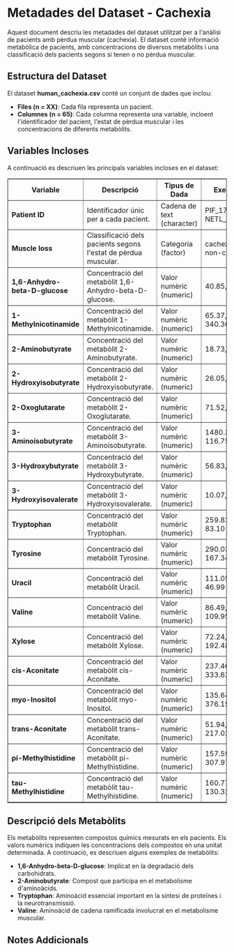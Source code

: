 # Metadades del Dataset - Cachexia

Aquest document descriu les metadades del dataset utilitzat per a l'anàlisi de pacients amb pèrdua muscular (cachexia). El dataset conté informació metabòlica de pacients, amb concentracions de diversos metabòlits i una classificació dels pacients segons si tenen o no pèrdua muscular.

<h2>Estructura del Dataset</h2>

El dataset <strong>human_cachexia.csv</strong> conté un conjunt de dades que inclou:

<ul>
    <li><strong>Files (n = XX)</strong>: Cada fila representa un pacient.</li>
    <li><strong>Columnes (n = 65)</strong>: Cada columna representa una variable, incloent l'identificador del pacient, l'estat de pèrdua muscular i les concentracions de diferents metabòlits.</li>
</ul>

<h2>Variables Incloses</h2>

A continuació es descriuen les principals variables incloses en el dataset:

<table border="1" cellpadding="5" cellspacing="0">
    <tr>
        <th>Variable</th>
        <th>Descripció</th>
        <th>Tipus de Dada</th>
        <th>Exemple</th>
    </tr>
    <tr>
        <td><strong>Patient ID</strong></td>
        <td>Identificador únic per a cada pacient.</td>
        <td>Cadena de text (character)</td>
        <td>PIF_178, NETL_005_V1</td>
    </tr>
    <tr>
        <td><strong>Muscle loss</strong></td>
        <td>Classificació dels pacients segons l'estat de pèrdua muscular.</td>
        <td>Categoria (factor)</td>
        <td>cachexic, non-cachexic</td>
    </tr>
    <!-- Comença la llista de metabòlits -->
    <tr>
        <td><strong>1,6-Anhydro-beta-D-glucose</strong></td>
        <td>Concentració del metabòlit 1,6-Anhydro-beta-D-glucose.</td>
        <td>Valor numèric (numeric)</td>
        <td>40.85, 65.37</td>
    </tr>
    <tr>
        <td><strong>1-Methylnicotinamide</strong></td>
        <td>Concentració del metabòlit 1-Methylnicotinamide.</td>
        <td>Valor numèric (numeric)</td>
        <td>65.37, 340.36</td>
    </tr>
    <tr>
        <td><strong>2-Aminobutyrate</strong></td>
        <td>Concentració del metabòlit 2-Aminobutyrate.</td>
        <td>Valor numèric (numeric)</td>
        <td>18.73, 24.29</td>
    </tr>
    <tr>
        <td><strong>2-Hydroxyisobutyrate</strong></td>
        <td>Concentració del metabòlit 2-Hydroxyisobutyrate.</td>
        <td>Valor numèric (numeric)</td>
        <td>26.05, 41.68</td>
    </tr>
    <tr>
        <td><strong>2-Oxoglutarate</strong></td>
        <td>Concentració del metabòlit 2-Oxoglutarate.</td>
        <td>Valor numèric (numeric)</td>
        <td>71.52, 67.36</td>
    </tr>
    <tr>
        <td><strong>3-Aminoisobutyrate</strong></td>
        <td>Concentració del metabòlit 3-Aminoisobutyrate.</td>
        <td>Valor numèric (numeric)</td>
        <td>1480.30, 116.75</td>
    </tr>
    <tr>
        <td><strong>3-Hydroxybutyrate</strong></td>
        <td>Concentració del metabòlit 3-Hydroxybutyrate.</td>
        <td>Valor numèric (numeric)</td>
        <td>56.83, 43.82</td>
    </tr>
    <tr>
        <td><strong>3-Hydroxyisovalerate</strong></td>
        <td>Concentració del metabòlit 3-Hydroxyisovalerate.</td>
        <td>Valor numèric (numeric)</td>
        <td>10.07, 79.84</td>
    </tr>
    <tr>
        <td><strong>Tryptophan</strong></td>
        <td>Concentració del metabòlit Tryptophan.</td>
        <td>Valor numèric (numeric)</td>
        <td>259.82, 83.10</td>
    </tr>
    <tr>
        <td><strong>Tyrosine</strong></td>
        <td>Concentració del metabòlit Tyrosine.</td>
        <td>Valor numèric (numeric)</td>
        <td>290.03, 167.34</td>
    </tr>
    <tr>
        <td><strong>Uracil</strong></td>
        <td>Concentració del metabòlit Uracil.</td>
        <td>Valor numèric (numeric)</td>
        <td>111.05, 46.99</td>
    </tr>
    <tr>
        <td><strong>Valine</strong></td>
        <td>Concentració del metabòlit Valine.</td>
        <td>Valor numèric (numeric)</td>
        <td>86.49, 109.95</td>
    </tr>
    <tr>
        <td><strong>Xylose</strong></td>
        <td>Concentració del metabòlit Xylose.</td>
        <td>Valor numèric (numeric)</td>
        <td>72.24, 192.48</td>
    </tr>
    <tr>
        <td><strong>cis-Aconitate</strong></td>
        <td>Concentració del metabòlit cis-Aconitate.</td>
        <td>Valor numèric (numeric)</td>
        <td>237.46, 333.62</td>
    </tr>
    <tr>
        <td><strong>myo-Inositol</strong></td>
        <td>Concentració del metabòlit myo-Inositol.</td>
        <td>Valor numèric (numeric)</td>
        <td>135.64, 376.15</td>
    </tr>
    <tr>
        <td><strong>trans-Aconitate</strong></td>
        <td>Concentració del metabòlit trans-Aconitate.</td>
        <td>Valor numèric (numeric)</td>
        <td>51.94, 217.02</td>
    </tr>
    <tr>
        <td><strong>pi-Methylhistidine</strong></td>
        <td>Concentració del metabòlit pi-Methylhistidine.</td>
        <td>Valor numèric (numeric)</td>
        <td>157.59, 307.97</td>
    </tr>
    <tr>
        <td><strong>tau-Methylhistidine</strong></td>
        <td>Concentració del metabòlit tau-Methylhistidine.</td>
        <td>Valor numèric (numeric)</td>
        <td>160.77, 130.32</td>
    </tr>
</table>

<h2>Descripció dels Metabòlits</h2>

Els metabòlits representen compostos químics mesurats en els pacients. Els valors numèrics indiquen les concentracions dels compostos en una unitat determinada. A continuació, es descriuen alguns exemples de metabòlits:

<ul>
    <li><strong>1,6-Anhydro-beta-D-glucose</strong>: Implicat en la degradació dels carbohidrats.</li>
    <li><strong>2-Aminobutyrate</strong>: Compost que participa en el metabolisme d'aminoàcids.</li>
    <li><strong>Tryptophan</strong>: Aminoàcid essencial important en la síntesi de proteïnes i la neurotransmissió.</li>
    <li><strong>Valine</strong>: Aminoàcid de cadena ramificada involucrat en el metabolisme muscular.</li>
</ul>

<h2>Notes Addicionals</h2>

<div style="background-color: #f9f9f9; padding: 10px; border-left: 5px solid #
